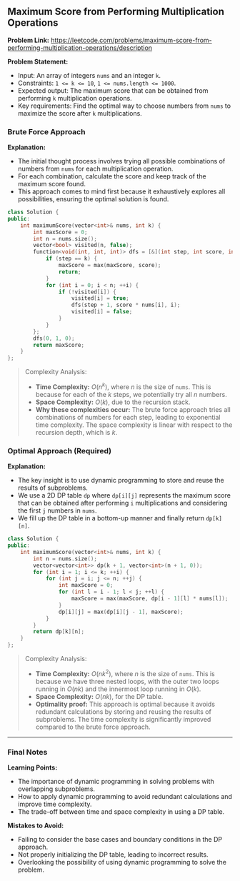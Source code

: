 ## Maximum Score from Performing Multiplication Operations

**Problem Link:** https://leetcode.com/problems/maximum-score-from-performing-multiplication-operations/description

**Problem Statement:**
- Input: An array of integers `nums` and an integer `k`.
- Constraints: `1 <= k <= 10`, `1 <= nums.length <= 1000`.
- Expected output: The maximum score that can be obtained from performing `k` multiplication operations.
- Key requirements: Find the optimal way to choose numbers from `nums` to maximize the score after `k` multiplications.

### Brute Force Approach

**Explanation:**
- The initial thought process involves trying all possible combinations of numbers from `nums` for each multiplication operation.
- For each combination, calculate the score and keep track of the maximum score found.
- This approach comes to mind first because it exhaustively explores all possibilities, ensuring the optimal solution is found.

```cpp
class Solution {
public:
    int maximumScore(vector<int>& nums, int k) {
        int maxScore = 0;
        int n = nums.size();
        vector<bool> visited(n, false);
        function<void(int, int, int)> dfs = [&](int step, int score, int pos) {
            if (step == k) {
                maxScore = max(maxScore, score);
                return;
            }
            for (int i = 0; i < n; ++i) {
                if (!visited[i]) {
                    visited[i] = true;
                    dfs(step + 1, score * nums[i], i);
                    visited[i] = false;
                }
            }
        };
        dfs(0, 1, 0);
        return maxScore;
    }
};
```

> Complexity Analysis:
> - **Time Complexity:** $O(n^k)$, where $n$ is the size of `nums`. This is because for each of the $k$ steps, we potentially try all $n$ numbers.
> - **Space Complexity:** $O(k)$, due to the recursion stack.
> - **Why these complexities occur:** The brute force approach tries all combinations of numbers for each step, leading to exponential time complexity. The space complexity is linear with respect to the recursion depth, which is $k$.

### Optimal Approach (Required)

**Explanation:**
- The key insight is to use dynamic programming to store and reuse the results of subproblems.
- We use a 2D DP table `dp` where `dp[i][j]` represents the maximum score that can be obtained after performing `i` multiplications and considering the first `j` numbers in `nums`.
- We fill up the DP table in a bottom-up manner and finally return `dp[k][n]`.

```cpp
class Solution {
public:
    int maximumScore(vector<int>& nums, int k) {
        int n = nums.size();
        vector<vector<int>> dp(k + 1, vector<int>(n + 1, 0));
        for (int i = 1; i <= k; ++i) {
            for (int j = i; j <= n; ++j) {
                int maxScore = 0;
                for (int l = i - 1; l < j; ++l) {
                    maxScore = max(maxScore, dp[i - 1][l] * nums[l]);
                }
                dp[i][j] = max(dp[i][j - 1], maxScore);
            }
        }
        return dp[k][n];
    }
};
```

> Complexity Analysis:
> - **Time Complexity:** $O(nk^2)$, where $n$ is the size of `nums`. This is because we have three nested loops, with the outer two loops running in $O(nk)$ and the innermost loop running in $O(k)$.
> - **Space Complexity:** $O(nk)$, for the DP table.
> - **Optimality proof:** This approach is optimal because it avoids redundant calculations by storing and reusing the results of subproblems. The time complexity is significantly improved compared to the brute force approach.

---

### Final Notes

**Learning Points:**
- The importance of dynamic programming in solving problems with overlapping subproblems.
- How to apply dynamic programming to avoid redundant calculations and improve time complexity.
- The trade-off between time and space complexity in using a DP table.

**Mistakes to Avoid:**
- Failing to consider the base cases and boundary conditions in the DP approach.
- Not properly initializing the DP table, leading to incorrect results.
- Overlooking the possibility of using dynamic programming to solve the problem.